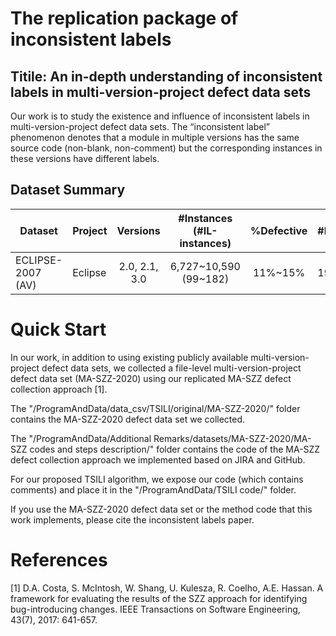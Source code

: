 # The replication package of inconsistent labels

## Titile: An in-depth understanding of inconsistent labels in multi-version-project defect data sets

Our work is to study the existence and influence of inconsistent labels in multi-version-project defect data sets.	The “inconsistent label” phenomenon denotes that a module in multiple versions has the same source code (non-blank, non-comment) but the corresponding instances in these versions have different labels.

## Dataset Summary

Dataset              | Project     | Versions            | #Instances (#IL-instances)     | %Defective | #Metrics
-------              | :------     | :------:            | :------------------------:     | :--------: | :-------
ECLIPSE-2007 (AV)    | Eclipse     | 2.0, 2.1, 3.0       |  6,727~10,590 (99~182)         | 11%~15%    | 198

# Quick Start
In our work, in addition to using existing publicly available multi-version-project defect data sets, we collected a file-level multi-version-project defect data set (MA-SZZ-2020) using our replicated MA-SZZ defect collection approach [1].

The "/ProgramAndData/data_csv/TSILI/original/MA-SZZ-2020/" folder contains the MA-SZZ-2020 defect data set we collected.

The "/ProgramAndData/Additional Remarks/datasets/MA-SZZ-2020/MA-SZZ codes and steps description/" folder contains the code of the MA-SZZ defect collection approach we implemented based on JIRA and GitHub.

For our proposed TSILI algorithm, we expose our code (which contains comments) and place it in the "/ProgramAndData/TSILI code/" folder.


If you use the MA-SZZ-2020 defect data set or the method code that this work implements, please cite the inconsistent labels paper.

# References
[1]	D.A. Costa, S. McIntosh, W. Shang, U. Kulesza, R. Coelho, A.E. Hassan. A framework for evaluating the results of the SZZ approach for identifying bug-introducing changes. IEEE Transactions on Software Engineering, 43(7), 2017: 641-657.
